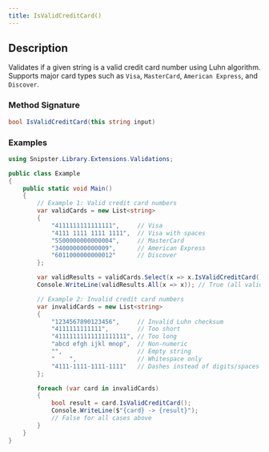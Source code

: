 ```yaml
---
title: IsValidCreditCard()
---
```


## Description
Validates if a given string is a valid credit card number using Luhn algorithm. Supports major card types such as `Visa`, `MasterCard`, `American Express`, and `Discover`.

### Method Signature

```csharp
bool IsValidCreditCard(this string input)
```

### Examples

```csharp
using Snipster.Library.Extensions.Validations;

public class Example
{
    public static void Main()
    {
        // Example 1: Valid credit card numbers
        var validCards = new List<string>
        {
            "4111111111111111",     // Visa
            "4111 1111 1111 1111",  // Visa with spaces
            "5500000000000004",     // MasterCard
            "340000000000009",      // American Express
            "6011000000000012"      // Discover
        };

        var validResults = validCards.Select(x => x.IsValidCreditCard()).ToList();
        Console.WriteLine(validResults.All(x => x)); // True (all valid)

        // Example 2: Invalid credit card numbers
        var invalidCards = new List<string>
        {
            "1234567890123456",     // Invalid Luhn checksum
            "4111111111111",        // Too short
            "41111111111111111111", // Too long
            "abcd efgh ijkl mnop",  // Non-numeric
            "",                     // Empty string
            "    ",                 // Whitespace only
            "4111-1111-1111-1111"   // Dashes instead of digits/spaces
        };

        foreach (var card in invalidCards)
        {
            bool result = card.IsValidCreditCard();
            Console.WriteLine($"{card} -> {result}"); 
            // False for all cases above
        }
    }
}
```